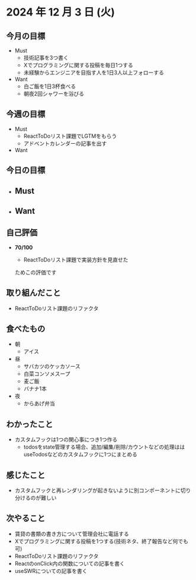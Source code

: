 # 2024 年 12 月 3 日 (火)

## 今月の目標
- Must
  - 技術記事を3つ書く
  - Xでプログラミングに関する投稿を毎日1つする
  - 未経験からエンジニアを目指す人を1日3人以上フォローする
- Want
  - 白ご飯を1日3杯食べる
  - 朝夜2回シャワーを浴びる

## 今週の目標
- Must
  - ReactToDoリスト課題でLGTMをもらう
  - アドベントカレンダーの記事を出す
- Want

## 今日の目標
- Must
  - 
- Want
  - 

## 自己評価
- __70/100__
  - ReactToDoリスト課題で実装方針を見直せた

  ためこの評価です

## 取り組んだこと
- ReactToDoリスト課題のリファクタ

## 食べたもの
- 朝
  - アイス
- 昼
  - サバカツのケッカソース
  - 白菜コンソメスープ
  - 麦ご飯
  - バナナ1本
- 夜
  - からあげ弁当

## わかったこと
- カスタムフックは1つの関心事につき1つ作る
  - todosをstate管理する場合、追加/編集/削除/カウントなどの処理ははuseTodosなどのカスタムフックに1つにまとめる

## 感じたこと
- カスタムフックと再レンダリングが起きないように別コンポーネントに切り分けるのが難しい

## 次やること
- 賃貸の書類の書き方について管理会社に電話する
- Xでプログラミングに関する投稿を1つする(技術ネタ、終了報告など何でも可)
- ReactToDoリスト課題のリファクタ
- ReactのonClick内の関数についての記事を書く
- useSWRについての記事を書く
